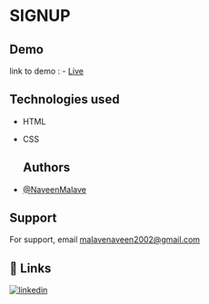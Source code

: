 # SIGNUP

## Demo

 link to demo : - [Live](https://naveenmalave.github.io/signup/)
## Technologies used

- HTML

- CSS

  ## Authors

- [@NaveenMalave](https://github.com/NaveenMalave)


## Support

For support, email malavenaveen2002@gmail.com



## 🔗 Links

[![linkedin](https://img.shields.io/badge/linkedin-0A66C2?style=for-the-badge&logo=linkedin&logoColor=white)](https://www.linkedin.com/in/navanishwara-rao-malave-4ab6ba247)

